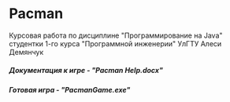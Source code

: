 # Pacman
Курсовая работа по дисциплине "Программирование на Java" студентки 1-го курса "Программной инженерии" УлГТУ Алеси Демянчук
<h5> Документация к игре  - "Pacman Help.docx" </h5>
<h5> Готовая игра - "PacmanGame.exe" <h5>
